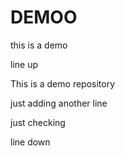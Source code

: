# DEMOO
this is a demo

line up 

This is a demo repository

just adding another line

just checking

line down
